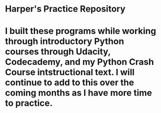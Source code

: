 # Harper's Practice Repository

# I built these programs while working through introductory Python courses through Udacity, Codecademy, and my Python Crash Course intstructional text.  I will continue to add to this over the coming months as I have more time to practice.
